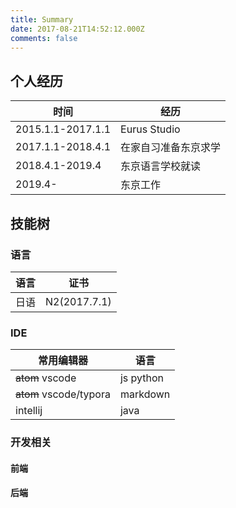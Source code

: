 ```yaml
---
title: Summary
date: 2017-08-21T14:52:12.000Z
comments: false
---
```

## 个人经历

| 时间              | 经历                 |
|-------------------|----------------------|
| 2015.1.1-2017.1.1 | Eurus Studio         |
| 2017.1.1-2018.4.1 | 在家自习准备东京求学 |
| 2018.4.1-2019.4   | 东京语言学校就读     |
| 2019.4-           | 东京工作             |

## 技能树

### 语言

| 语言 | 证书         |
|------|--------------|
| 日语 | N2(2017.7.1) |

### IDE

| 常用编辑器             | 语言      |
|------------------------|-----------|
| ~~atom~~ vscode        | js python |
| ~~atom~~ vscode/typora | markdown  |
| intellij               | java      |

### 开发相关

#### 前端

#### 后端

